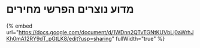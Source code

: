 # מדוע נוצרים הפרשי מחירים

{% embed url="https://docs.google.com/document/d/1WDnn2QTvTGNtKUVbLj0aWrhJKh0mA12RY9dT_pGtLK8/edit?usp=sharing" fullWidth="true" %}
